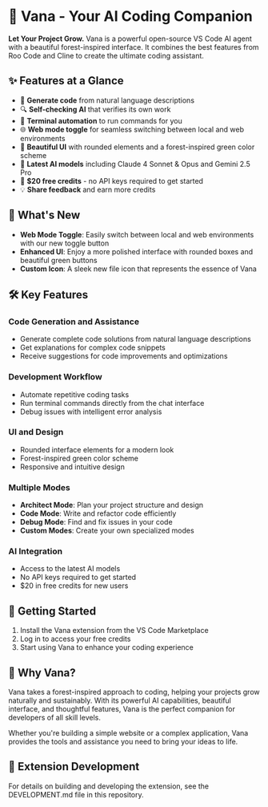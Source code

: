 # 🌱 Vana - Your AI Coding Companion

**Let Your Project Grow.** Vana is a powerful open-source VS Code AI agent with a beautiful forest-inspired interface. It combines the best features from Roo Code and Cline to create the ultimate coding assistant.

## ✨ Features at a Glance

- 🚀 **Generate code** from natural language descriptions
- 🔍 **Self-checking AI** that verifies its own work
- 🧪 **Terminal automation** to run commands for you
- 🌐 **Web mode toggle** for seamless switching between local and web environments
- 🎨 **Beautiful UI** with rounded elements and a forest-inspired green color scheme
- 🤖 **Latest AI models** including Claude 4 Sonnet & Opus and Gemini 2.5 Pro
- 🎁 **$20 free credits** - no API keys required to get started
- 💡 **Share feedback** and earn more credits

## 🌟 What's New

- **Web Mode Toggle**: Easily switch between local and web environments with our new toggle button
- **Enhanced UI**: Enjoy a more polished interface with rounded boxes and beautiful green buttons
- **Custom Icon**: A sleek new file icon that represents the essence of Vana

## 🛠️ Key Features

### Code Generation and Assistance
- Generate complete code solutions from natural language descriptions
- Get explanations for complex code snippets
- Receive suggestions for code improvements and optimizations

### Development Workflow
- Automate repetitive coding tasks
- Run terminal commands directly from the chat interface
- Debug issues with intelligent error analysis

### UI and Design
- Rounded interface elements for a modern look
- Forest-inspired green color scheme
- Responsive and intuitive design

### Multiple Modes
- **Architect Mode**: Plan your project structure and design
- **Code Mode**: Write and refactor code efficiently
- **Debug Mode**: Find and fix issues in your code
- **Custom Modes**: Create your own specialized modes

### AI Integration
- Access to the latest AI models
- No API keys required to get started
- $20 in free credits for new users

## 🚀 Getting Started

1. Install the Vana extension from the VS Code Marketplace
2. Log in to access your free credits
3. Start using Vana to enhance your coding experience

## 🌲 Why Vana?

Vana takes a forest-inspired approach to coding, helping your projects grow naturally and sustainably. With its powerful AI capabilities, beautiful interface, and thoughtful features, Vana is the perfect companion for developers of all skill levels.

Whether you're building a simple website or a complex application, Vana provides the tools and assistance you need to bring your ideas to life.

## 🔧 Extension Development

For details on building and developing the extension, see the DEVELOPMENT.md file in this repository.
